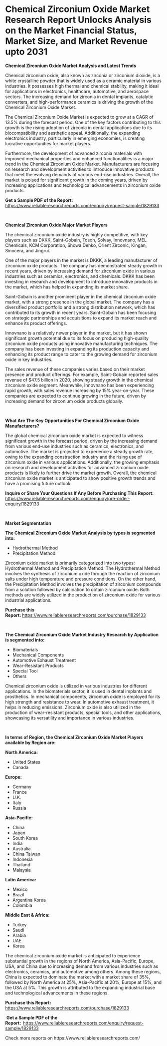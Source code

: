 <p><h1>Chemical Zirconium Oxide Market Research Report Unlocks Analysis on the Market Financial Status, Market Size, and Market Revenue upto 2031</h1></p><p><strong>Chemical Zirconium Oxide Market Analysis and Latest Trends</strong></p>
<p><p>Chemical zirconium oxide, also known as zirconia or zirconium dioxide, is a white crystalline powder that is widely used as a ceramic material in various industries. It possesses high thermal and chemical stability, making it ideal for applications in electronics, healthcare, automotive, and aerospace sectors. The increasing demand for zirconia in dental implants, catalytic converters, and high-performance ceramics is driving the growth of the Chemical Zirconium Oxide Market.</p><p>The Chemical Zirconium Oxide Market is expected to grow at a CAGR of 13.5% during the forecast period. One of the key factors contributing to this growth is the rising adoption of zirconia in dental applications due to its biocompatibility and aesthetic appeal. Additionally, the expanding electronics industry, particularly in emerging economies, is creating lucrative opportunities for market players.</p><p>Furthermore, the development of advanced zirconia materials with improved mechanical properties and enhanced functionalities is a major trend in the Chemical Zirconium Oxide Market. Manufacturers are focusing on research and development activities to introduce innovative products that meet the evolving demands of various end-use industries. Overall, the market is poised for significant growth in the coming years, driven by increasing applications and technological advancements in zirconium oxide products.</p></p>
<p><strong>Get a Sample PDF of the Report:&nbsp;</strong> <a href="https://www.reliableresearchreports.com/enquiry/request-sample/1829133">https://www.reliableresearchreports.com/enquiry/request-sample/1829133</a></p>
<p>&nbsp;</p>
<p><strong>Chemical Zirconium Oxide Major Market Players</strong></p>
<p><p>The chemical zirconium oxide industry is highly competitive, with key players such as DKKK, Saint-Gobain, Tosoh, Solvay, Innovnano, MEL Chemicals, KCM Corporation, Showa Denko, Orient Zirconic, Kingan, Sinocera, and Jingrui. </p><p>One of the major players in the market is DKKK, a leading manufacturer of zirconium oxide products. The company has demonstrated steady growth in recent years, driven by increasing demand for zirconium oxide in various industries such as ceramics, electronics, and chemicals. DKKK has been investing in research and development to introduce innovative products in the market, which has helped in expanding its market share.</p><p>Saint-Gobain is another prominent player in the chemical zirconium oxide market, with a strong presence in the global market. The company has a diversified product portfolio and a strong distribution network, which has contributed to its growth in recent years. Saint-Gobain has been focusing on strategic partnerships and acquisitions to expand its market reach and enhance its product offerings.</p><p>Innovnano is a relatively newer player in the market, but it has shown significant growth potential due to its focus on producing high-quality zirconium oxide products using innovative manufacturing techniques. The company has been investing in expanding its production capacity and enhancing its product range to cater to the growing demand for zirconium oxide in key industries.</p><p>The sales revenue of these companies varies based on their market presence and product offerings. For example, Saint-Gobain reported sales revenue of $47.5 billion in 2020, showing steady growth in the chemical zirconium oxide segment. Meanwhile, Innovnano has been experiencing rapid growth, with sales revenue increasing by 15% year-on-year. These companies are expected to continue growing in the future, driven by increasing demand for zirconium oxide products globally.</p></p>
<p>&nbsp;</p>
<p><strong>What Are The Key Opportunities For Chemical Zirconium Oxide Manufacturers?</strong></p>
<p><p>The global chemical zirconium oxide market is expected to witness significant growth in the forecast period, driven by the increasing demand from various end-use industries such as ceramics, electronics, and automotive. The market is projected to experience a steady growth rate, owing to the expanding construction industry and the rising use of zirconium oxide in various applications. Additionally, the growing emphasis on research and development activities for advanced zirconium oxide products is likely to further drive the market growth. Overall, the chemical zirconium oxide market is anticipated to show positive growth trends and have a promising future outlook.</p></p>
<p><strong>Inquire or Share Your Questions If Any Before Purchasing This Report:</strong> <a href="https://www.reliableresearchreports.com/enquiry/pre-order-enquiry/1829133">https://www.reliableresearchreports.com/enquiry/pre-order-enquiry/1829133</a></p>
<p>&nbsp;</p>
<p><strong>Market Segmentation</strong></p>
<p><strong>The Chemical Zirconium Oxide Market Analysis by types is segmented into:</strong></p>
<p><ul><li>Hydrothermal Method</li><li>Precipitation Method</li></ul></p>
<p><p>Zirconium oxide market is primarily categorized into two types: Hydrothermal Method and Precipitation Method. The Hydrothermal Method involves the synthesis of zirconium oxide through the reaction of zirconium salts under high temperature and pressure conditions. On the other hand, the Precipitation Method involves the precipitation of zirconium compounds from a solution followed by calcination to obtain zirconium oxide. Both methods are widely utilized in the production of zirconium oxide for various industrial applications.</p></p>
<p><strong>Purchase this Report:&nbsp;</strong><a href="https://www.reliableresearchreports.com/purchase/1829133">https://www.reliableresearchreports.com/purchase/1829133</a></p>
<p>&nbsp;</p>
<p><strong>The Chemical Zirconium Oxide Market Industry Research by Application is segmented into:</strong></p>
<p><ul><li>Biomaterials</li><li>Mechanical Components</li><li>Automotive Exhaust Treatment</li><li>Wear-Resistant Products</li><li>Special Tool</li><li>Others</li></ul></p>
<p><p>Chemical zirconium oxide is utilized in various industries for different applications. In the biomaterials sector, it is used in dental implants and prosthetics. In mechanical components, zirconium oxide is employed for its high strength and resistance to wear. In automotive exhaust treatment, it helps in reducing emissions. Zirconium oxide is also utilized in the production of wear-resistant products, special tools, and other applications, showcasing its versatility and importance in various industries.</p></p>
<p>&nbsp;</p>
<p><strong>In terms of Region, the Chemical Zirconium Oxide Market Players available by Region are:</strong></p>
<p>
    <p> <strong> North America: </strong>
        <ul>
            <li>United States</li>
            <li>Canada</li>
        </ul>
        </p> 
    <p> <strong> Europe: </strong>
        <ul>
            <li>Germany</li>
            <li>France</li>
            <li>U.K.</li>
            <li>Italy</li>
            <li>Russia</li>
        </ul>
        </p> 
    <p> <strong> Asia-Pacific: </strong>
        <ul>
            <li>China</li>
            <li>Japan</li>
            <li>South Korea</li>
            <li>India</li>
            <li>Australia</li>
            <li>China Taiwan</li>
            <li>Indonesia</li>
            <li>Thailand</li>
            <li>Malaysia</li>
        </ul>
        </p> 
    <p> <strong> Latin America: </strong>
        <ul>
            <li>Mexico</li>
            <li>Brazil</li>
            <li>Argentina Korea</li>
            <li>Colombia</li>
        </ul>
        </p> 
    <p> <strong> Middle East & Africa: </strong>
        <ul>
            <li>Turkey</li>
            <li>Saudi</li>
            <li>Arabia</li>
            <li>UAE</li>
            <li>Korea</li>
        </ul>
    </p>
    </p>
<p><p>The chemical zirconium oxide market is anticipated to experience substantial growth in the regions of North America, Asia-Pacific, Europe, USA, and China due to increasing demand from various industries such as electronics, ceramics, and automotive among others. Among these regions, China is expected to dominate the market with a market share of 35%, followed by North America at 25%, Asia-Pacific at 20%, Europe at 15%, and the USA at 5%. This growth is attributed to the expanding industrial base and technological advancements in these regions.</p></p>
<p><strong>Purchase this Report: </strong><a href="https://www.reliableresearchreports.com/purchase/1829133">https://www.reliableresearchreports.com/purchase/1829133</a></p>
<p>&nbsp;<strong>Get a Sample PDF of the Report:&nbsp;&nbsp;</strong><a href="https://www.reliableresearchreports.com/enquiry/request-sample/1829133">https://www.reliableresearchreports.com/enquiry/request-sample/1829133</a></p>
<p><strong></strong></p>
<p>Check more reports on https://www.reliableresearchreports.com/</p>